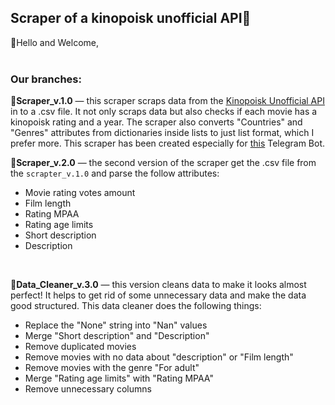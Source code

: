 ## Scraper of a kinopoisk unofficial API:movie_camera:

:wave:Hello and Welcome,
<br><br>

### Our branches:

:round_pushpin:**Scraper_v.1.0** — this scraper scraps data from the [Kinopoisk Unofficial API](https://kinopoiskapiunofficial.tech/) in to a .csv file. It not only scraps data but also checks if each movie has a kinopoisk rating and a year. The scraper also converts "Countries" and "Genres" attributes from dictionaries inside lists to just list format, which I prefer more.
This scraper has been created especially for [this](https://github.com/DmitryKorzhIT/Telegram_Main_Bot) Telegram Bot.
<br>

:round_pushpin:**Scraper_v.2.0** — the second version of the scraper get the .csv file from the `scrapter_v.1.0` and parse the follow attributes:
- Movie rating votes amount
- Film length
- Rating MPAA
- Rating age limits
- Short description
- Description
<br>

:round_pushpin:**Data_Cleaner_v.3.0** — this version cleans data to make it looks almost perfect! It helps to get rid of some unnecessary data and make the data good structured. This data cleaner does the following things:
- Replace the "None" string into "Nan" values
- Merge "Short description" and "Description"
- Remove duplicated movies
- Remove movies with no data about "description" or "Film length"
- Remove movies with the genre "For adult"
- Merge "Rating age limits" with "Rating MPAA"
- Remove unnecessary columns

